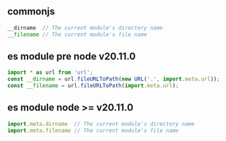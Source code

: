 ## commonjs
```js
__dirname  // The current module's directory name
__filename // The current module's file name
```

## es module pre node v20.11.0
```js
import * as url from 'url'; 
const __dirname = url.fileURLToPath(new URL('.', import.meta.url)); 
const __filename = url.fileURLToPath(import.meta.url);
```

## es module node >= v20.11.0
```js
import.meta.dirname  // The current module's directory name
import.meta.filename // The current module's file name
```